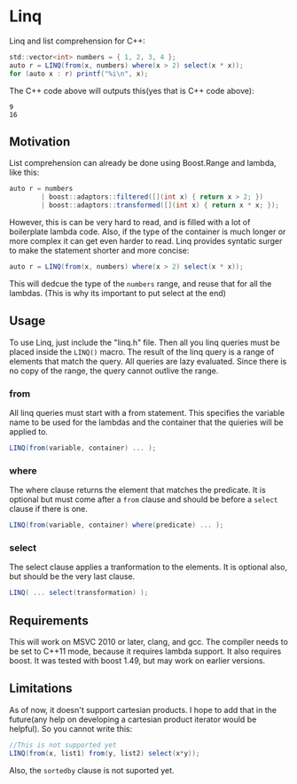 Linq
====

Linq and list comprehension for C++:

```c#
std::vector<int> numbers = { 1, 2, 3, 4 };
auto r = LINQ(from(x, numbers) where(x > 2) select(x * x));
for (auto x : r) printf("%i\n", x);
```

The C++ code above will outputs this(yes that is C++ code above):

    9
    16


Motivation
----------

List comprehension can already be done using Boost.Range and lambda, like this:

```c#
auto r = numbers 
        | boost::adaptors::filtered([](int x) { return x > 2; }) 
        | boost::adaptors::transformed([](int x) { return x * x; });
```

However, this is can be very hard to read, and is filled with a lot of boilerplate lambda code. Also, if the type of the container is much longer or more complex it can get even harder to read. Linq provides syntatic surger to make the statement shorter and more concise:

```c#
auto r = LINQ(from(x, numbers) where(x > 2) select(x * x));
```

This will dedcue the type of the `numbers` range, and reuse that for all the lambdas. (This is why its important to put select at the end)

Usage
-----

To use Linq, just include the "linq.h" file. Then all you linq queries must be placed inside the `LINQ()` macro. The result of the linq query is a range of elements that match the query. All queries are lazy evaluated. Since there is no copy of the range, the query cannot outlive the range.


### from
All linq queries must start with a from statement. This specifies the variable name to be used for the lambdas and the container that the quieries will be applied to. 

```c#
LINQ(from(variable, container) ... );
```

### where
The where clause returns the element that matches the predicate. It is optional but must come after a `from` clause and should be before a `select` clause if there is one.

 ```c#
LINQ(from(variable, container) where(predicate) ... );
```

### select
The select clause applies a tranformation to the elements. It is optional also, but should be the very last clause.

 ```c#
LINQ( ... select(transformation) );
```

Requirements
------------

This will work on MSVC 2010 or later, clang, and gcc. The compiler needs to be set to C++11 mode, because it requires lambda support. It also requires boost. It was tested with boost 1.49, but may work on earlier versions. 

Limitations
-----------

As of now, it doesn't support cartesian products. I hope to add that in the future(any help on developing a cartesian product iterator would be helpful). So you cannot write this:

```c#
//This is not supported yet
LINQ(from(x, list1) from(y, list2) select(x*y));
```

Also, the `sortedby` clause is not suported yet.

